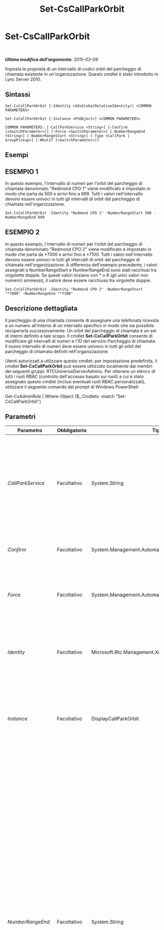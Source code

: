 ﻿---
title: Set-CsCallParkOrbit
TOCTitle: Set-CsCallParkOrbit
ms:assetid: 9a159a9a-69a6-4e4d-8224-49aa42092ea8
ms:mtpsurl: https://technet.microsoft.com/it-it/library/Gg398796(v=OCS.15)
ms:contentKeyID: 49301445
ms.date: 08/24/2015
mtps_version: v=OCS.15
ms.translationtype: HT
---

# Set-CsCallParkOrbit

 

_**Ultima modifica dell'argomento:** 2015-03-09_

Imposta le proprietà di un intervallo di codici orbit del parcheggio di chiamata esistente in un'organizzazione. Questo cmdlet è stato introdotto in Lync Server 2010.

## Sintassi

    Set-CsCallParkOrbit [-Identity <XdsGlobalRelativeIdentity>] <COMMON PARAMETERS>

    Set-CsCallParkOrbit [-Instance <PSObject>] <COMMON PARAMETERS>

    COMMON PARAMETERS: [-CallParkService <String>] [-Confirm [<SwitchParameter>]] [-Force <SwitchParameter>] [-NumberRangeEnd <String>] [-NumberRangeStart <String>] [-Type <CallPark | GroupPickup>] [-WhatIf [<SwitchParameter>]]

## Esempi

## ESEMPIO 1

In questo esempio, l'intervallo di numeri per l'orbit del parcheggio di chiamata denominato "Redmond CPO 1" viene modificato e impostato in modo che parta da 500 e arrivi fino a 699. Tutti i valori nell'intervallo devono essere univoci in tutti gli intervalli di orbit del parcheggio di chiamata nell'organizzazione.

    Set-CsCallParkOrbit -Identity "Redmond CPO 1" -NumberRangeStart 500 -NumberRangeEnd 699

## ESEMPIO 2

In questo esempio, l'intervallo di numeri per l'orbit del parcheggio di chiamata denominato "Redmond CPO 2" viene modificato e impostato in modo che parta da \*7000 e arrivi fino a \*7100. Tutti i valori nell'intervallo devono essere univoci in tutti gli intervalli di orbit del parcheggio di chiamata nell'organizzazione. A differenza dell'esempio precedente, i valori assegnati a NumberRangeStart e NumberRangeEnd sono stati racchiusi tra virgolette doppie. Se questi valori iniziano con \* o \# (gli unici valori non numerici ammessi), il valore deve essere racchiuso tra virgolette doppie.

    Set-CsCallParkOrbit -Identity "Redmond CPO 2" -NumberRangeStart "*7000" -NumberRangeEnd "*7100"

## Descrizione dettagliata

Il parcheggio di una chiamata consente di assegnare una telefonata ricevuta a un numero all'interno di un intervallo specifico in modo che sia possibile recuperarla successivamente. Un orbit del parcheggio di chiamata è un set di interni definito a tale scopo. Il cmdlet **Set-CsCallParkOrbit** consente di modificare gli intervalli di numeri e l'ID del servizio Parcheggio di chiamata. Il nuovo intervallo di numeri deve essere univoco in tutti gli orbit del parcheggio di chiamata definiti nell'organizzazione.

Utenti autorizzati a utilizzare questo cmdlet: per impostazione predefinita, il cmdlet **Set-CsCallParkOrbit** può essere utilizzato localmente dai membri dei seguenti gruppi: RTCUniversalServerAdmins. Per ottenere un elenco di tutti i ruoli RBAC (controllo dell'accesso basato sui ruoli) a cui è stato assegnato questo cmdlet (inclusi eventuali ruoli RBAC personalizzati), utilizzare il seguente comando dal prompt di Windows PowerShell:

Get-CsAdminRole | Where-Object {$\_.Cmdlets –match "Set-CsCallParkOrbit"}

## Parametri


<table>
<colgroup>
<col style="width: 25%" />
<col style="width: 25%" />
<col style="width: 25%" />
<col style="width: 25%" />
</colgroup>
<thead>
<tr class="header">
<th>Parametro</th>
<th>Obbligatorio</th>
<th>Tipo</th>
<th>Descrizione</th>
</tr>
</thead>
<tbody>
<tr class="odd">
<td><p><em>CallParkService</em></p></td>
<td><p>Facoltativo</p></td>
<td><p>System.String</p></td>
<td><p>Il nome di dominio completo (FQDN) o l'ID del servizio dell'applicazione che ospita il applicazione Parcheggio di chiamata. Tutte le chiamate parcheggiate verso numeri nell'intervallo specificato dai parametri NumberRangeStart e NumberRangeEnd saranno instradate a questo server o pool.</p>
<p></p></td>
</tr>
<tr class="even">
<td><p><em>Confirm</em></p></td>
<td><p>Facoltativo</p></td>
<td><p>System.Management.Automation.SwitchParameter</p></td>
<td><p>Viene visualizzata una richiesta di conferma prima di eseguire il comando.</p></td>
</tr>
<tr class="odd">
<td><p><em>Force</em></p></td>
<td><p>Facoltativo</p></td>
<td><p>System.Management.Automation.SwitchParameter</p></td>
<td><p>Consente di evitare la visualizzazione delle richieste di conferma che altrimenti verrebbero visualizzate prima che vengano apportate le modifiche.</p></td>
</tr>
<tr class="even">
<td><p><em>Identity</em></p></td>
<td><p>Facoltativo</p></td>
<td><p>Microsoft.Rtc.Management.Xds.XdsGlobalRelativeIdentity</p></td>
<td><p>L'identificatore univoco dell'intervallo di orbit del parcheggio di chiamata da modificare. Se l'identità contiene spazi, questo valore deve essere racchiuso tra virgolette doppie.</p></td>
</tr>
<tr class="odd">
<td><p><em>Instance</em></p></td>
<td><p>Facoltativo</p></td>
<td><p>DisplayCallParkOrbit</p></td>
<td><p>Consente di passare al cmdlet un riferimento a un oggetto anziché impostare singoli valori di parametro. Questo oggetto deve essere di tipo DisplayCallParkOrbit e può essere recuperato utilizzando il cmdlet <strong>Get-CsCallParkOrbit</strong>.</p></td>
</tr>
<tr class="even">
<td><p><em>NumberRangeEnd</em></p></td>
<td><p>Facoltativo</p></td>
<td><p>System.String</p></td>
<td><p>L'ultimo numero nell'intervallo per questo orbit del parcheggio di chiamata. Il valore deve essere maggiore o uguale a NumberRangeStart. Inoltre, il valore deve avere la stessa lunghezza del valore di NumberRangeStart. Ad esempio, se NumberRangeStart è impostato su 100, NumberRangeEnd non può essere impostato su 1001. Inoltre se NumberRangeStart inizia con un * o # anche NumberRangeEnd deve iniziare con lo stesso carattere.</p>
<p>Valori validi: devono corrispondere all'espressione regolare ([\*|#]?[1-9]\d{0,7})|([1-9]\d{0,8}). In pratica, il valore deve essere una stringa che inizia con il carattere * o # oppure con un numero tra 1 e 9 (il primo carattere non può essere uno zero). Se il primo carattere è * o #, il carattere successivo deve essere un numero tra 1 e 9 (non può essere uno zero). I caratteri successivi possono corrispondere a qualsiasi numero tra 0 e 9, con un massimo di sette caratteri aggiuntivi. Ad esempio, &quot;#6000&quot;, &quot;*92000&quot; e &quot;*95551212&quot;. Se il primo carattere non è * o #, il primo carattere deve essere un numero tra 1 e 9 (non può essere zero), seguito da al massimo otto caratteri, ognuno di loro un numero compreso tra 0 e 9. (Ad esempio:</p></td>
</tr>
<tr class="odd">
<td><p><em>NumberRangeStart</em></p></td>
<td><p>Facoltativo</p></td>
<td><p>System.String</p></td>
<td><p>Il primo numero nell'intervallo per questo orbit del parcheggio di chiamata. Il valore deve essere minore o uguale a NumberRangeEnd. Inoltre, il valore deve avere la stessa lunghezza del valore di NumberRangeEnd.</p>
<p>Valori validi: devono corrispondere all'espressione regolare ([\*|#]?[1-9]\d{0,7})|([1-9]\d{0,8}). In pratica, il valore deve essere una stringa che inizia con il carattere * o # oppure con un numero tra 1 e 9 (il primo carattere non può essere uno zero). Se il primo carattere è * o #, il carattere successivo deve essere un numero tra 1 e 9 (non può essere uno zero). I caratteri successivi possono corrispondere a qualsiasi numero tra 0 e 9, con un massimo di sette caratteri aggiuntivi. Ad esempio, &quot;#6000&quot;, &quot;*92000&quot; e &quot;*95551212&quot;. Il numero che segue un * o # deve essere maggiore di 100. Se il primo carattere non è un * o #, il primo carattere deve essere un numero tra 1 e 9 (non può essere zero), seguito da fino 8 caratteri ciascuno un numero da 10 a 9 (ad esempio, 915551212;41212;300.)</p></td>
</tr>
<tr class="even">
<td><p><em>Type</em></p></td>
<td><p>Facoltativo</p></td>
<td><p>Microsoft.Rtc.Management.Core.OrbitType</p></td>
<td><p>Specifica il tipo di codice orbit del parcheggio di chiamata. Lync Server 2013 supporta due tipi diversi di codici orbit del parcheggio di chiamata:</p>
<p>CallPark. Questo è il codice orbit standard del parcheggio di chiamata, in base al quale un utente mette una chiamata in attesa e quindi può recuperarla da un altro telefono componendo il numero del parcheggio di chiamata specificato. CallPark è il tipo di codice orbit predefinito che verrà utilizzato se non viene specificato il parametro Type.</p>
<p>GroupPickup. Con la risposta alle chiamate di gruppo, gli utenti possono rispondere a una chiamata in arrivo effettuata a qualsiasi membro del gruppo di risposta alle chiamate di gruppo. I gruppi di risposta alle chiamate di gruppo vengono configurati dagli amministratori.</p>
<p>Per specificare un tipo di codice orbit del parcheggio di chiamata, utilizzare una sintassi simile alla seguente:</p>
<p>-Type GroupPickup</p>
<p>Questo parametro è stato introdotto nella versione di febbraio 2013 di Lync Server 2013.</p></td>
</tr>
<tr class="odd">
<td><p><em>WhatIf</em></p></td>
<td><p>Facoltativo</p></td>
<td><p>System.Management.Automation.SwitchParameter</p></td>
<td><p>Descrive ciò che accadrebbe se si eseguisse il comando senza eseguirlo realmente.</p></td>
</tr>
</tbody>
</table>


## Tipi di input

Oggetto Microsoft.Rtc.Management.Voice.Helpers.DisplayCallParkOrbit. Accetta input tramite pipeline da oggetti orbit del parcheggio di chiamata.

## Tipi restituiti

Questo cmdlet consente di modificare un oggetto di tipo Microsoft.Rtc.Management.Voice.Helpers.DisplayCallParkOrbit.

## Vedere anche

#### Ulteriori risorse

[New-CsCallParkOrbit](new-cscallparkorbit.md)  
[Remove-CsCallParkOrbit](remove-cscallparkorbit.md)  
[Get-CsCallParkOrbit](get-cscallparkorbit.md)

